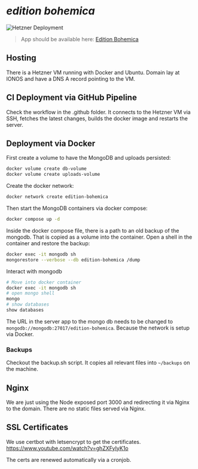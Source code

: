 # _edition bohemica_

![Hetzner Deployment](https://github.com/dobschal/edition-bohemica/actions/workflows/main.yml/badge.svg)

> App should be available here: [Edition Bohemica](https://edition-bohemica.de)

## Hosting

There is a Hetzner VM running with Docker and Ubuntu.
Domain lay at IONOS and have a DNS A record pointing to the VM.

## CI Deployment via GitHub Pipeline

Check the workflow in the .github folder.
It connects to the Hetzner VM via SSH, fetches the latest changes, builds the docker image and restarts the server.

## Deployment via Docker

First create a volume to have the MongoDB and uploads persisted:
```bash
docker volume create db-volume
docker volume create uploads-volume
```

Create the docker network:
```bash
docker network create edition-bohemica
```

Then start the MongoDB containers via docker compose:
```bash
docker compose up -d
```

Inside the docker compose file, there is a path to an old backup of the mongodb. That is copied as a volume into the container. 
Open a shell in the container and restore the backup:
```bash
docker exec -it mongodb sh
mongorestore --verbose --db edition-bohemica /dump
```

Interact with mongodb
```bash
# Move into docker container
docker exec -it mongodb sh
# open mongo shell
mongo
# show databases
show databases
```

The URL in the server app to the mongo db needs to be changed to `mongodb://mongodb:27017/edition-bohemica`.
Because the network is setup via Docker.

### Backups

Checkout the backup.sh script. It copies all relevant files into `~/backups` on the machine.


## Nginx

We are just using the Node exposed port 3000 and redirecting it via Nginx to the domain.
There are no static files served via Nginx.

## SSL Certificates

We use certbot with letsencrypt to get the certificates.
https://www.youtube.com/watch?v=ghZXFyIyK1o

The certs are renewed automatically via a cronjob.

